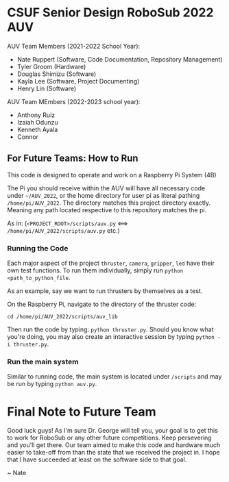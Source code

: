 # CSUF Senior Design RoboSub 2022 AUV

AUV Team Members (2021-2022 School Year):
* Nate Ruppert (Software, Code Documentation, Repository Management)
* Tyler Groom (Hardware)
* Douglas Shimizu (Software)
* Kayla Lee (Software, Project Documenting)
* Henry Lin (Software)

AUV Team MEmbers (2022-2023 school year):
* Anthony Ruiz 
* Izaiah Odunzu
* Kenneth Ayala
* Connor  

## For Future Teams: How to Run
This code is designed to operate and work on a Raspberry Pi System (4B)

The Pi you should receive within the AUV will have all necessary code under `~/AUV_2022`,
or the home directory for user pi as literal pathing `/home/pi/AUV_2022`. The directory matches
this project directory exactly. Meaning any path located respective to this repository matches the pi.

As in: (`<PROJECT_ROOT>/scripts/auv.py` <==> `/home/pi/AUV_2022/scripts/auv.py` etc.)

### Running the Code
Each major aspect of the project `thruster`, `camera`, `gripper`, `led` have their own test functions.
To run them individually, simply run `python <path_to_python_file`.

As an example, say we want to run thrusters by themselves as a test.

On the Raspberry Pi, navigate to the directory of the thruster code:

    cd /home/pi/AUV_2022/scripts/auv_lib

Then run the code by typing: `python thruster.py`. Should you know what you're doing, you may also create
an interactive session by typing `python -i thruster.py`.

### Run the main system
Similar to running code, the main system is located under `/scripts` and may be run by typing `python auv.py`.

# Final Note to Future Team
Good luck guys! As I'm sure Dr. George will tell you, your goal is to get this to work for RoboSub or any
other future competitions. Keep persevering and you'll get there. Our team aimed to make this code and hardware
much easier to take-off from than the state that we received the project in. I hope that I have succeeded at least
on the software side to that goal.

~ Nate
